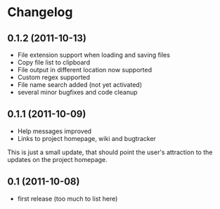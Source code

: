 Changelog
=========

0.1.2 (2011-10-13)
------------------

* File extension support when loading and saving files
* Copy file list to clipboard
* File output in different location now supported
* Custom regex supported
* File name search added (not yet activated)
* several minor bugfixes and code cleanup

0.1.1 (2011-10-09)
------------------

* Help messages improved
* Links to project homepage, wiki and bugtracker

This is just a small update, that should point the user's attraction to
the updates on the project homepage.

0.1 (2011-10-08)
----------------

* first release (too much to list here)